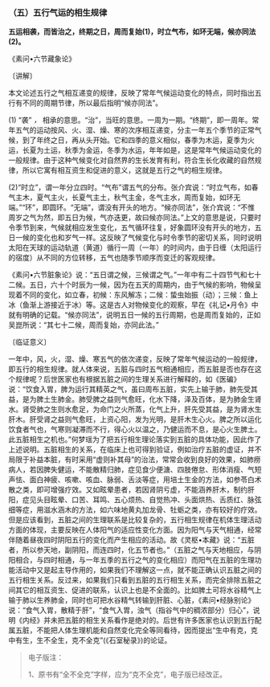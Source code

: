 ### （五）五行气运的相生规律

**五运相袭，而皆治之，终期之日，周而复始(1)，时立气布，如环无端，候亦同法(2)。**

《素问•六节藏象论》

〔讲解〕

本文论述五行之气相互递变的规律，反映了常年气候运动变化的特点，同时指出五行有不同的周期节律，所以最后指明“候亦同法”。

(1) “袭” _，_ 相承的意思。“治”，当旺的意思。一周为一期。“终期”，即一周年。常年五气的运动按风、火、湿、燥、寒的次序相互递变，分主一年五个季节的正常气候，到了年终之日，再从头开始。它和四季的意义相似，春季为木运，夏季为火运，长夏为土运，秋季为金运，冬季为水运，年年如是，这是常年气候运动变化的一般规律。由于这种气候变化对自然界的生长发育有利，符合生长化收藏的自然规律，所以它寓有相互资生和促进的意义，这就是五行之气的相生规律。

(2)“时立”，谓一年分立四时。“气布”谓五气的分布。张介宾说：“时立气布，如春气主木，夏气主火，长夏气主土，秋气主金，冬气主水，周而复始，如环无端。”“环”，即圆环。“无端”，谓没有开头的地方。“候亦同法”，张介宾说：“不惟周岁之气为然，即五日为候，气亦迭更，故曰候亦同法。”上文的意思是说，只要时令季节到来，气候就相应发生变化，五气循环往复，好象圆环没有开头的地方，五日一候的变化也和岁气一样。这反映了气候变化与时令季节的密切关系，同时说明太阳在天球的运动轨道（黄道）循行一周（一年）的时间内，由于日缠（太阳运行的宿度）从不同的方位转移，五气也随季节顺序而变迁的客观规律。

《素问•六节脏象论》说：“五日谓之候，三候谓之气。”一年中有二十四节气和七十二候。五日，六十个时辰为一候，因为在五天的周期内，由于气候的影响，物候呈现着不同的变化，如立春，初候：东风解冻；二候：蛰虫始振（动）；三候：鱼上冰（鱼渐上游接近于冰）等。这是古人对物候变化的观察，早在《礼记•月令》中就有明确的记载。“候亦同法”，说明五日一候的五行周期，也是周而复始的，正如吴崑所说：“其七十二候，周而复始，亦同此法。”

〔临证意义〕

一年中，风，火，湿、燥、寒五气的依次递变，反映了常年气候运动的一般规律，即五行的相生规律。就人体来说，五脏与四时五气相通相应，而五脏是否也存在这个规律呢？后世医家也有根据五脏之间的生理关系进行解释的，如《医碥》说：“饮食入胃，脾为运行其精英之气，虽曰周布五脏，实先上输于肺，肺先受其益，是为脾土生肺金。肺受脾之益则气愈旺，化水下降，泽及百体，是为肺金生肾水。肾受肺之生则水愈足，为命门之火所蒸，化气上升，肝先受其益，是为肾水生肝木。肝受肾之益则气愈旺，上资心阳，发为光明，是肝木生心火。脾之所以运化饮食者气也，气寒则凝滞而不行，得心火以温之，乃健运而不息，是心火生脾土。此五脏相生之机也。”何梦瑶为了把五行相生理论落实到五脏的具体功能，因此作了上述说明。五脏相生的关系，在临床上也可得到验证，例如治疗五脏的虚证，并不局限于补益本脏，有时采用“虚则补其母”的治法，常常会收到良好的效果，如肺痨病人，若因脾失健运，不能散精归肺，症见食少便溏、四肢倦怠、形体消瘦、气短声怯、面白神疲、咳嗽、咳血、脉弱、舌淡等症，用培土生金的方法，如参苓白术散之类，即可增强疗效。又如眩晕患者，若因肾阴亏虚，不能涵养肝木，制约肝阳，症见头目眩晕、口苦、耳鸣、五心烦热、自觉热冲、头面烘热、舌质红、脉弦细等症，用滋水涵木的方法，如六味地黄丸加龙骨、牡蛎之类，亦有较好的疗效。但是应该看到，五脏之间的生理联系是比较复杂的，五行相生规律在机体生理活动方面的体现，主要反映在人体阳气的适应性变化方面。因为阳气与天气相通，经常伴随着昼夜四时阴阳五行的变化而产生相应的活动。故《灵枢•本藏》说：“五脏者，所以参天地，副阴阳，而连四时，化五节者也。”（五脏之气与天地相应，与阴阳相合，与四时相通，与一年五季的五行之气的变化相应）而阳气在五脏的生理功能活动中又是起主导作用的，如果我们不理解这一点，就不能正确认识五脏之间的五行相生关系。反过来，如果我们只看到五脏的五行相生关系，而完全排除五脏之间其它的相互资生、促进的联系，认识上也是不全面的。比如脾土可将水谷精气上输于肺以生养肺金，同时也可把水谷精气转输到肝脏、心脏，《素问•经脉别论》说：“食气入胃，散精于肝”，“食气入胃，浊气（指谷气中的稠浓部分）归心”，说明《内经》并未把五脏的相生关系看作是绝对的。后世有许多医家也认识到五行配属五脏，不能把人体生理机能和自然变化完全等同看待，因而提出“生中有克，克中有生，生不全生，克不全克”(《石室秘录》)的论证。

> 电子版注：
>
> 1、原书有“全不全克”字样，应为“克不全克”，电子版已经改正。